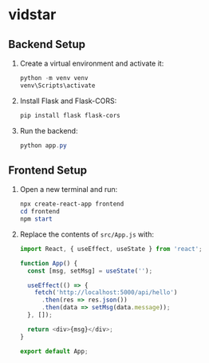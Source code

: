 # vidstar

## Backend Setup

1. Create a virtual environment and activate it:
   ```powershell
   python -m venv venv
   venv\Scripts\activate
   ```
2. Install Flask and Flask-CORS:
   ```powershell
   pip install flask flask-cors
   ```
3. Run the backend:
   ```powershell
   python app.py
   ```

## Frontend Setup

1. Open a new terminal and run:
   ```powershell
   npx create-react-app frontend
   cd frontend
   npm start
   ```
2. Replace the contents of `src/App.js` with:
   ```javascript
   import React, { useEffect, useState } from 'react';

   function App() {
     const [msg, setMsg] = useState('');

     useEffect(() => {
       fetch('http://localhost:5000/api/hello')
         .then(res => res.json())
         .then(data => setMsg(data.message));
     }, []);

     return <div>{msg}</div>;
   }

   export default App;
   ```